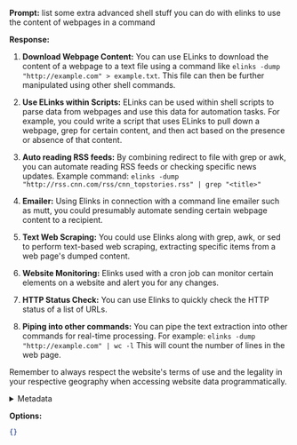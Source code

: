 **Prompt:**
list some extra advanced shell stuff you can do with elinks to use the content of webpages in a command

**Response:**
1. **Download Webpage Content:** You can use ELinks to download the content of a webpage to a text file using a command like `elinks -dump "http://example.com" > example.txt`. This file can then be further manipulated using other shell commands.

2. **Use ELinks within Scripts:** ELinks can be used within shell scripts to parse data from webpages and use this data for automation tasks. For example, you could write a script that uses ELinks to pull down a webpage, grep for certain content, and then act based on the presence or absence of that content.

3. **Auto reading RSS feeds:** By combining redirect to file with grep or awk, you can automate reading RSS feeds or checking specific news updates. Example command: `elinks -dump "http://rss.cnn.com/rss/cnn_topstories.rss" | grep "<title>"`

4. **Emailer:** Using Elinks in connection with a command line emailer such as mutt, you could presumably automate sending certain webpage content to a recipient. 

5. **Text Web Scraping:** You could use Elinks along with grep, awk, or sed to perform text-based web scraping, extracting specific items from a web page's dumped content.

6. **Website Monitoring:** Elinks used with a cron job can monitor certain elements on a website and alert you for any changes. 

7. **HTTP Status Check:** You can use Elinks to quickly check the HTTP status of a list of URLs.

8. **Piping into other commands:** You can pipe the text extraction into other commands for real-time processing. For example: `elinks -dump "http://example.com" | wc -l` This will count the number of lines in the web page.

Remember to always respect the website's terms of use and the legality in your respective geography when accessing website data programmatically.


<details><summary>Metadata</summary>

- Duration: 42573 ms
- Datetime: 2023-08-23T18:35:12.257812
- Model: gpt-4-0613

</details>

**Options:**
```json
{}
```


